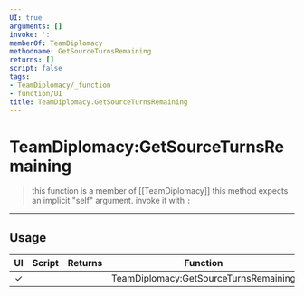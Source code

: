 ```yaml
---
UI: true
arguments: []
invoke: ':'
memberOf: TeamDiplomacy
methodname: GetSourceTurnsRemaining
returns: []
script: false
tags:
- TeamDiplomacy/_function
- function/UI
title: TeamDiplomacy.GetSourceTurnsRemaining
---
```

# TeamDiplomacy:GetSourceTurnsRemaining
> this function is a member of [[TeamDiplomacy]]
> this method expects an implicit "self" argument. invoke it with `:`
-----
## Usage
|  UI | Script | Returns | Function | Arguments |
|:---:|:------:|-------:|:--------:|:---------|
|✓| ||TeamDiplomacy:GetSourceTurnsRemaining||

